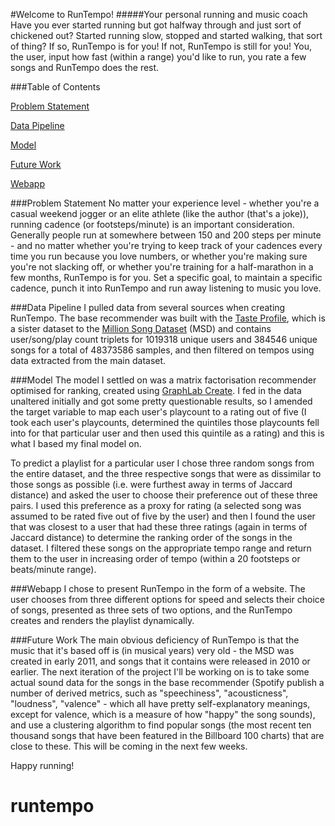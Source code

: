 #Welcome to RunTempo!
#####Your personal running and music coach
Have you ever started running but got halfway through and just sort of chickened out? Started running slow, stopped and started walking, that sort of thing? If so, RunTempo is for you! If not, RunTempo is still for you! You, the user, input how fast (within a range) you'd like to run, you rate a few songs and RunTempo does the rest.

###Table of Contents

[Problem Statement](#problem)

[Data Pipeline](#pipeline)

[Model](#model)

[Future Work](#webapp)

[Webapp](#future)

<a name="problem">###Problem Statement</a>
No matter your experience level - whether you're a casual weekend jogger or an elite athlete (like the author (that's a joke)), running cadence (or footsteps/minute) is an important consideration. Generally people run at somewhere between 150 and 200 steps per minute - and no matter whether you're trying to keep track of your cadences every time you run because you love numbers, or whether you're making sure you're not slacking off, or whether you're training for a half-marathon in a few months, RunTempo is for you. Set a specific goal, to maintain a specific cadence, punch it into RunTempo and run away listening to music you love.

<a name="pipeline">###Data Pipeline</a>
I pulled data from several sources when creating RunTempo. The base recommender was built with the [Taste Profile](http://labrosa.ee.columbia.edu/millionsong/tasteprofile), which is a sister dataset to the [Million Song Dataset](http://labrosa.ee.columbia.edu/millionsong/) (MSD) and contains user/song/play count triplets for 1019318 unique users and 384546 unique songs for a total of 48373586 samples, and then filtered on tempos using data extracted from the main dataset.

<a name="model">###Model</a>
The model I settled on was a matrix factorisation recommender optimised for ranking, created using [GraphLab Create](https://dato.com). I fed in the data unaltered initially and got some pretty questionable results, so I amended the target variable to map each user's playcount to a rating out of five (I took each user's playcounts, determined the quintiles those playcounts fell into for that particular user and then used this quintile as a rating) and this is what I based my final model on.

To predict a playlist for a particular user I chose three random songs from the entire dataset, and the three respective songs that were as dissimilar to those songs as possible (i.e. were furthest away in terms of Jaccard distance) and asked the user to choose their preference out of these three pairs. I used this preference as a proxy for rating (a selected song was assumed to be rated five out of five by the user) and then I found the user that was closest to a user that had these three ratings (again in terms of Jaccard distance) to determine the ranking order of the songs in the dataset. I filtered these songs on the appropriate tempo range and return them to the user in increasing order of tempo (within a 20 footsteps or beats/minute range).

<a name="webapp">###Webapp</a>
I chose to present RunTempo in the form of a website. The user chooses from three different options for speed and selects their choice of songs, presented as three sets of two options, and the RunTempo creates and renders the playlist dynamically.

<a name="future">###Future Work</a>
The main obvious deficiency of RunTempo is that the music that it's based off is (in musical years) very old - the MSD was created in early 2011, and songs that it contains were released in 2010 or earlier. The next iteration of the project I'll be working on is to take some actual sound data for the songs in the base recommender (Spotify publish a number of derived metrics, such as "speechiness", "acousticness", "loudness", "valence" - which all have pretty self-explanatory meanings, except for valence, which is a measure of how "happy" the song sounds), and use a clustering algorithm to find popular songs (the most recent ten thousand songs that have been featured in the Billboard 100 charts) that are close to these. This will be coming in the next few weeks.

Happy running!
# runtempo
